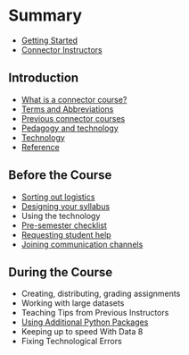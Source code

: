 # Summary

* [Getting Started](README.md)
* [Connector Instructors](connector/instructor/connector-instructor.md)

## Introduction

* [What is a connector course?](/connector/general/what-is-a-connector.md)
* [Terms and Abbreviations](/general/terms-and-abbreviations.md)
* [Previous connector courses](/connector/general/previous-connectors.md)
* [Pedagogy and technology](/technology/pedagogy-and-technology.md)
* [Technology](/technology/README.md)
* [Reference](reference.md)

## Before the Course

* [Sorting out logistics](https://gunjanbaid.gitbooks.io/datahub-guide/content/connector/instructor/logistics.md)
* [Designing your syllabus](https://gunjanbaid.gitbooks.io/datahub-guide/content/connector/instructor/syllabus-design.md)
* Using the technology
* [Pre-semester checklist](https://gunjanbaid.gitbooks.io/datahub-guide/content/connector/instructor/checklist.md)
* [Requesting student help](https://gunjanbaid.gitbooks.io/datahub-guide/content/connector/instructor/student-help.md)
* [Joining communication channels](https://gunjanbaid.gitbooks.io/datahub-guide/content/connector/instructor/connector-instructor.html)

## During the Course

* Creating, distributing, grading assignments
* Working with large datasets
* Teaching Tips from Previous Instructors
* [Using Additional Python Packages](https://gunjanbaid.gitbooks.io/datahub-guide/content/technology/jupyter/python-packages.md)
* Keeping up to speed With Data 8
* Fixing Technological Errors



